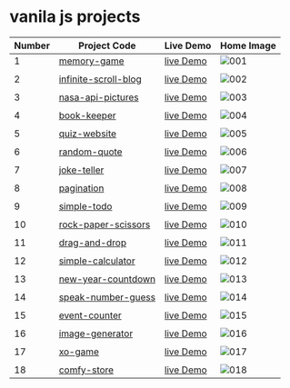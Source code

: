 # vanila js projects
| Number | Project Code | Live Demo | Home Image |
|-----|---------|-----------|------------|
| 1   | [memory-game](https://github.com/fares-ahmedd/vanila-js-projects/tree/main/001-memory-game) | [live Demo](https://memory-game45.netlify.app/)   | ![001](https://github.com/fares-ahmedd/vanila-js-projects/assets/110955622/aab1fbb7-0e05-4fb4-9338-6a0db59e8483) |
|||||
| 2   | [infinite-scroll-blog](https://github.com/fares-ahmedd/vanila-js-projects/tree/main/002-infinite_scroll_blog) | [live Demo](https://infinity-scroll-using-observer.netlify.app/)   | ![002](https://github.com/fares-ahmedd/vanila-js-projects/assets/110955622/dc2a76c3-f41d-4bcd-8903-c9f9f9b92e61) |
|||||
| 3   | [nasa-api-pictures](https://github.com/fares-ahmedd/vanila-js-projects/tree/main/003-nasa-api-pictures) | [live Demo](https://nasa-image-generator.netlify.app/)   | ![003](https://github.com/fares-ahmedd/vanila-js-projects/assets/110955622/d7d10a09-427d-4744-b8b6-9fe5b8d3edb0) |
|||||
| 4   | [book-keeper](https://github.com/fares-ahmedd/vanila-js-projects/tree/main/004-book-keeper) | [live Demo](https://book-keeper45.netlify.app/)   | ![004](https://github.com/fares-ahmedd/vanila-js-projects/assets/110955622/44235946-c83b-45b9-a826-0363655ab23f) |
|||||
| 5   | [quiz-website](https://github.com/fares-ahmedd/vanila-js-projects/tree/main/005-quiz-website) | [live Demo](https://quiz-website45.netlify.app/)   | ![005](https://github.com/fares-ahmedd/vanila-js-projects/assets/110955622/ed84571c-883f-461a-b40a-3fb62c1be193) |
|||||
| 6   | [random-quote](https://github.com/fares-ahmedd/vanila-js-projects/tree/main/006-random-quote) | [live Demo](https://random-quote45.netlify.app/)   | ![006](https://github.com/fares-ahmedd/vanila-js-projects/assets/110955622/5fb70a19-7757-4835-9aeb-b437fbab481a) |
|||||
| 7   | [joke-teller](https://github.com/fares-ahmedd/vanila-js-projects/tree/main/007-joke-teller) | [live Demo](https://joke-teller45.netlify.app/)   | ![007](https://github.com/fares-ahmedd/vanila-js-projects/assets/110955622/de2ec721-4288-4c10-9089-fd343fa5bd79) |
|||||
| 8   | [pagination](https://github.com/fares-ahmedd/vanila-js-projects/tree/main/008-pagination) | [live Demo](https://pagination-page45.netlify.app/)   | ![008](https://github.com/fares-ahmedd/vanila-js-projects/assets/110955622/161c2be0-2595-43d3-afa0-1e52651246e5) |
|||||
| 9   | [simple-todo](https://github.com/fares-ahmedd/vanila-js-projects/tree/main/009-simple-todo) | [live Demo](https://simple-todo-website45.netlify.app/)   | ![009](https://github.com/fares-ahmedd/vanila-js-projects/assets/110955622/271221dd-1065-4a4a-941b-9871626710d5) |
|||||
| 10   | [rock-paper-scissors](https://github.com/fares-ahmedd/vanila-js-projects/tree/main/010-rock-paper-scissors) | [live Demo](https://rock-paper-scissors45.netlify.app/)   | ![010](https://github.com/fares-ahmedd/vanila-js-projects/assets/110955622/71b7eed6-265e-4b92-aec9-c329f25dbf48) |
|||||
| 11   | [drag-and-drop](https://github.com/fares-ahmedd/vanila-js-projects/tree/main/011-drag-and-drop) | [live Demo](https://drag-and-drop45.netlify.app/)   | ![011](https://github.com/fares-ahmedd/vanila-js-projects/assets/110955622/cc626079-63fd-40fb-a1bc-3ccdfde932cf)|
|||||
| 12   | [simple-calculator](https://github.com/fares-ahmedd/vanila-js-projects/tree/main/012-simple-calculator) | [live Demo](https://simple-calculator455.netlify.app/)   | ![012](https://github.com/fares-ahmedd/vanila-js-projects/assets/110955622/55325934-dabf-4623-bb95-37b6b6dfda3e)|
|||||
| 13   | [new-year-countdown](https://github.com/fares-ahmedd/vanila-js-projects/tree/main/013-new-year-countdown) | [live Demo](https://new-year45.netlify.app/)   | ![013](https://github.com/fares-ahmedd/vanila-js-projects/assets/110955622/fcb339a6-e55b-4121-84ce-02e56985caef)|
|||||
| 14   | [speak-number-guess](https://github.com/fares-ahmedd/vanila-js-projects/tree/main/014-speak-number-guess) | [live Demo](https://speak-number45.netlify.app/)   | ![014](https://github.com/fares-ahmedd/vanila-js-projects/assets/110955622/ce1c34d8-41ec-483a-86c2-feeb31733ae7) |
|||||
| 15   | [event-counter](https://github.com/fares-ahmedd/vanila-js-projects/tree/main/015-event-counter) | [live Demo](https://event-counter45.netlify.app/)   | ![015](https://github.com/fares-ahmedd/vanila-js-projects/assets/110955622/2716b308-e27a-4b3f-8e6f-46db790e8c83) |
|||||
| 16   | [image-generator](https://github.com/fares-ahmedd/vanila-js-projects/tree/main/016-image-generator) | [live Demo](https://image-ai-generator45.netlify.app/)   | ![016](https://github.com/fares-ahmedd/vanila-js-projects/assets/110955622/81ee53fe-c537-45bb-8853-8c2af6fe420d) |
|||||
| 17   | [xo-game](https://github.com/fares-ahmedd/vanila-js-projects/tree/main/017-xo-game) | [live Demo](https://tic-tac-game45.netlify.app/)   | ![017](https://github.com/fares-ahmedd/vanila-js-projects/assets/110955622/30498997-8a74-4ace-8c79-7878c70379e7) |
|||||
| 18   | [comfy-store](https://github.com/fares-ahmedd/vanila-js-projects/tree/main/018-comfy-store) | [live Demo](https://comfy-store-simple-shop-site.netlify.app/)   | ![018](https://github.com/fares-ahmedd/vanila-js-projects/assets/110955622/a16a90fd-b657-421b-b430-25f859e9d817) |
















